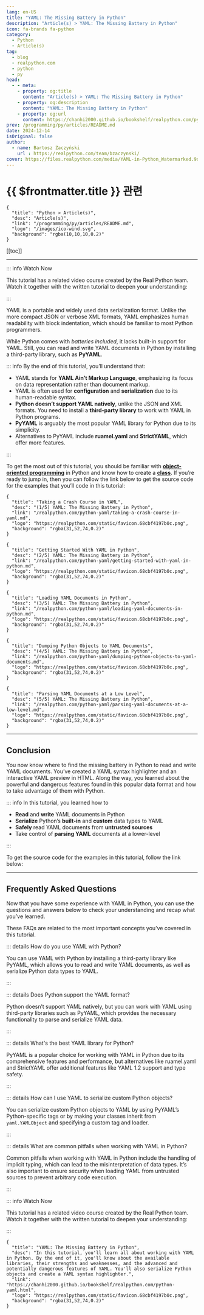 ```yaml
---
lang: en-US
title: "YAML: The Missing Battery in Python"
description: "Article(s) > YAML: The Missing Battery in Python"
icon: fa-brands fa-python
category:
  - Python
  - Article(s)
tag:
  - blog
  - realpython.com
  - python
  - py
head:
  - - meta:
    - property: og:title
      content: "Article(s) > YAML: The Missing Battery in Python"
    - property: og:description
      content: "YAML: The Missing Battery in Python"
    - property: og:url
      content: https://chanhi2000.github.io/bookshelf/realpython.com/python-yaml/
prev: /programming/py/articles/README.md
date: 2024-12-14
isOriginal: false
author:
  - name: Bartosz Zaczyński
    url : https://realpython.com/team/bzaczynski/
cover: https://files.realpython.com/media/YAML-in-Python_Watermarked.9dec9dfe8fd1.jpg
---
```


# {{ $frontmatter.title }} 관련

```component VPCard
{
  "title": "Python > Article(s)",
  "desc": "Article(s)",
  "link": "/programming/py/articles/README.md",
  "logo": "/images/ico-wind.svg",
  "background": "rgba(10,10,10,0.2)"
}
```

[[toc]]

---

<SiteInfo
  name="YAML: The Missing Battery in Python"
  desc="In this tutorial, you'll learn all about working with YAML in Python. By the end of it, you'll know about the available libraries, their strengths and weaknesses, and the advanced and potentially dangerous features of YAML. You'll also serialize Python objects and create a YAML syntax highlighter."
  url="https://realpython.com/python-yaml"
  logo="https://realpython.com/static/favicon.68cbf4197b0c.png"
  preview="https://files.realpython.com/media/YAML-in-Python_Watermarked.9dec9dfe8fd1.jpg"/>

::: info Watch Now

This tutorial has a related video course created by the Real Python team. Watch it together with the written tutorial to deepen your understanding:

<SiteInfo
  name="YAML: Python's Missing Battery – Real Python"
  desc="In this video course, you'll learn about working with YAML in Python. By the end of it, you'll know about the available libraries, their strengths and weaknesses, and the advanced and potentially dangerous features of YAML."
  url="https://realpython.com/courses/yaml-python/"
  logo="https://realpython.com/static/favicon.68cbf4197b0c.png"
  preview="https://files.realpython.com/media/YAML-in-Python_Watermarked.9dec9dfe8fd1.jpg"/>

:::

YAML is a portable and widely used data serialization format. Unlike the more compact JSON or verbose XML formats, YAML emphasizes human readability with block indentation, which should be familiar to most Python programmers.

While Python comes with *batteries included*, it lacks built-in support for YAML. Still, you can read and write YAML documents in Python by installing a third-party library, such as **PyYAML**.

::: info By the end of this tutorial, you’ll understand that:

- YAML stands for **YAML Ain’t Markup Language**, emphasizing its focus on data representation rather than document markup.
- YAML is often used for **configuration** and **serialization** due to its human-readable syntax.
- **Python doesn’t support YAML natively**, unlike the JSON and XML formats. You need to install a **third-party library** to work with YAML in Python programs.
- **PyYAML** is arguably the most popular YAML library for Python due to its simplicity.
- Alternatives to PyYAML include **ruamel.yaml** and **StrictYAML**, which offer more features.

:::

To get the most out of this tutorial, you should be familiar with [**object-oriented programming**](/realpython.com/python3-object-oriented-programming.md) in Python and know how to create a [**class**](/realpython.com/python-classes.md). If you’re ready to jump in, then you can follow the link below to get the source code for the examples that you’ll code in this tutorial:

```component VPCard
{
  "title": "Taking a Crash Course in YAML",
  "desc": "(1/5) YAML: The Missing Battery in Python",
  "link": "/realpython.com/python-yaml/taking-a-crash-course-in-yaml.md",
  "logo": "https://realpython.com/static/favicon.68cbf4197b0c.png",
  "background": "rgba(31,52,74,0.2)"
}
```

```component VPCard
{
  "title": "Getting Started With YAML in Python",
  "desc": "(2/5) YAML: The Missing Battery in Python",
  "link": "/realpython.com/python-yaml/getting-started-with-yaml-in-python.md",
  "logo": "https://realpython.com/static/favicon.68cbf4197b0c.png",
  "background": "rgba(31,52,74,0.2)"
}
```

```component VPCard
{
  "title": "Loading YAML Documents in Python",
  "desc": "(3/5) YAML: The Missing Battery in Python",
  "link": "/realpython.com/python-yaml/loading-yaml-documents-in-python.md",
  "logo": "https://realpython.com/static/favicon.68cbf4197b0c.png",
  "background": "rgba(31,52,74,0.2)"
}
```

```component VPCard
{
  "title": "Dumping Python Objects to YAML Documents",
  "desc": "(4/5) YAML: The Missing Battery in Python",
  "link": "/realpython.com/python-yaml/dumping-python-objects-to-yaml-documents.md",
  "logo": "https://realpython.com/static/favicon.68cbf4197b0c.png",
  "background": "rgba(31,52,74,0.2)"
}
```

```component VPCard
{
  "title": "Parsing YAML Documents at a Low Level",
  "desc": "(5/5) YAML: The Missing Battery in Python",
  "link": "/realpython.com/python-yaml/parsing-yaml-documents-at-a-low-level.md",
  "logo": "https://realpython.com/static/favicon.68cbf4197b0c.png",
  "background": "rgba(31,52,74,0.2)"
}
```

---

## Conclusion

You now know where to find the missing battery in Python to read and write YAML documents. You’ve created a YAML syntax highlighter and an interactive YAML preview in HTML. Along the way, you learned about the powerful and dangerous features found in this popular data format and how to take advantage of them with Python.

::: info In this tutorial, you learned how to

- **Read** and **write** YAML documents in Python
- **Serialize** Python’s **built-in** and **custom** data types to YAML
- **Safely** read YAML documents from **untrusted sources**
- Take control of **parsing YAML** documents at a lower-level

:::

To get the source code for the examples in this tutorial, follow the link below:

---

## Frequently Asked Questions

Now that you have some experience with YAML in Python, you can use the questions and answers below to check your understanding and recap what you’ve learned.

These FAQs are related to the most important concepts you’ve covered in this tutorial.

::: details How do you use YAML with Python?

You can use YAML with Python by installing a third-party library like PyYAML, which allows you to read and write YAML documents, as well as serialize Python data types to YAML.

:::

::: details Does Python support the YAML format?

Python doesn’t support YAML natively, but you can work with YAML using third-party libraries such as PyYAML, which provides the necessary functionality to parse and serialize YAML data.

:::

::: details What's the best YAML library for Python?

PyYAML is a popular choice for working with YAML in Python due to its comprehensive features and performance, but alternatives like ruamel.yaml and StrictYAML offer additional features like YAML 1.2 support and type safety.

:::

::: details How can I use YAML to serialize custom Python objects?

You can serialize custom Python objects to YAML by using PyYAML’s Python-specific tags or by making your classes inherit from `yaml.YAMLObject` and specifying a custom tag and loader.

:::

::: details What are common pitfalls when working with YAML in Python?

Common pitfalls when working with YAML in Python include the handling of implicit typing, which can lead to the misinterpretation of data types. It’s also important to ensure security when loading YAML from untrusted sources to prevent arbitrary code execution.

:::

::: info Watch Now

This tutorial has a related video course created by the Real Python team. Watch it together with the written tutorial to deepen your understanding:

<SiteInfo
  name="YAML: Python's Missing Battery – Real Python"
  desc="In this video course, you'll learn about working with YAML in Python. By the end of it, you'll know about the available libraries, their strengths and weaknesses, and the advanced and potentially dangerous features of YAML."
  url="https://realpython.com/courses/yaml-python//"
  logo="https://realpython.com/static/favicon.68cbf4197b0c.png"
  preview="https://files.realpython.com/media/YAML-in-Python_Watermarked.9dec9dfe8fd1.jpg"/>

:::

<!-- TODO: add ARTICLE CARD -->
```component VPCard
{
  "title": "YAML: The Missing Battery in Python",
  "desc": "In this tutorial, you'll learn all about working with YAML in Python. By the end of it, you'll know about the available libraries, their strengths and weaknesses, and the advanced and potentially dangerous features of YAML. You'll also serialize Python objects and create a YAML syntax highlighter.",
  "link": "https://chanhi2000.github.io/bookshelf/realpython.com/python-yaml.html",
  "logo": "https://realpython.com/static/favicon.68cbf4197b0c.png",
  "background": "rgba(31,52,74,0.2)"
}
```
